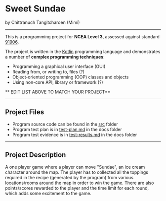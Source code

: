 # Sweet Sundae
by Chittranuch Tangitcharoen (Mimi)

---

This is a programming project for **NCEA Level 3**, assessed against standard [91906](docs/as91906.pdf).

The project is written in the [Kotlin](https://kotlinlang.org) programming language and demonstrates a number of **complex programming techniques**:
- Programming a graphical user interface (GUI)
- Reading from, or writing to, files (?)
- Object-oriented programming (OOP) classes and objects
- Using non-core API, library or framework (?)


** EDIT LIST ABOVE TO MATCH YOUR PROJECT**

---

## Project Files

- Program source code can be found in the [src](src/) folder
- Program test plan is in [test-plan.md](docs/test-plan.md) in the docs folder
- Program test evidence is in [test-results.md](docs/test-results.md) in the docs folder

---

## Project Description

A one player game where a player can move "Sundae", an ice cream character around the map.
The player has to collected all the toppings required in the recipe (generated by the program) from various 
locations/rooms around the map in order to win the game. There are also points/scores rewarded to the player and the time limit for each round, which adds some excitement to the game.
